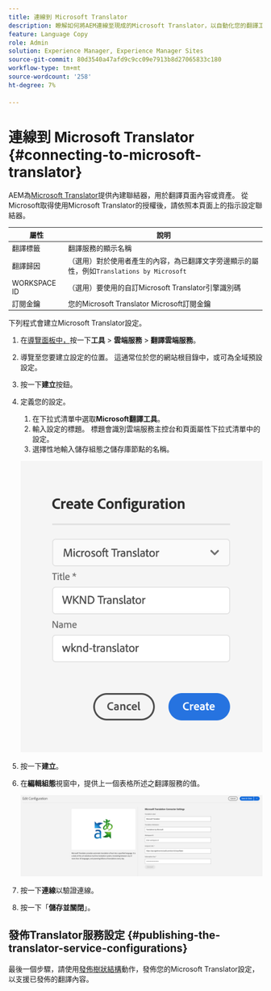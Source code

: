 ```yaml
---
title: 連線到 Microsoft Translator
description: 瞭解如何將AEM連線至現成的Microsoft Translator，以自動化您的翻譯工作流程。
feature: Language Copy
role: Admin
solution: Experience Manager, Experience Manager Sites
source-git-commit: 80d3540a47afd9c9cc09e7913b8d27065833c180
workflow-type: tm+mt
source-wordcount: '258'
ht-degree: 7%

---
```


# 連線到 Microsoft Translator {#connecting-to-microsoft-translator}

AEM為[Microsoft Translator](https://www.microsoft.com/en-us/translator/business/)提供內建聯結器，用於翻譯頁面內容或資產。 從Microsoft取得使用Microsoft Translator的授權後，請依照本頁面上的指示設定聯結器。

| 屬性 | 說明 |
|---|---|
| 翻譯標籤 | 翻譯服務的顯示名稱 |
| 翻譯歸因 | （選用）對於使用者產生的內容，為已翻譯文字旁邊顯示的屬性，例如`Translations by Microsoft` |
| WORKSPACE ID | （選用）要使用的自訂Microsoft Translator引擎識別碼 |
| 訂閱金鑰 | 您的Microsoft Translator Microsoft訂閱金鑰 |

下列程式會建立Microsoft Translator設定。

1. 在[導覽面板中，](/help/sites-authoring/basic-handling.md#first-steps)按一下&#x200B;**工具** > **雲端服務** > **翻譯雲端服務**。
1. 導覽至您要建立設定的位置。 這通常位於您的網站根目錄中，或可為全域預設設定。
1. 按一下&#x200B;**建立**&#x200B;按鈕。
1. 定義您的設定。
   1. 在下拉式清單中選取&#x200B;**Microsoft翻譯工具**。
   1. 輸入設定的標題。 標題會識別雲端服務主控台和頁面屬性下拉式清單中的設定。
   1. 選擇性地輸入儲存組態之儲存庫節點的名稱。

   ![建立翻譯設定](assets/create-translation-config.png)

1. 按一下&#x200B;**建立**。
1. 在&#x200B;**編輯組態**&#x200B;視窗中，提供上一個表格所述之翻譯服務的值。

   ![編輯翻譯設定](assets/msft-config-ui.png)

1. 按一下&#x200B;**連線**&#x200B;以驗證連線。
1. 按一下「**儲存並關閉**」。

## 發佈Translator服務設定 {#publishing-the-translator-service-configurations}

最後一個步驟，請使用[發佈樹狀結構](/help/sites-authoring/publishing-pages.md#publishing-and-unpublishing-a-tree)動作，發佈您的Microsoft Translator設定，以支援已發佈的翻譯內容。
